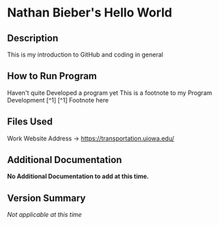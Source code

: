 
# Nathan Bieber's Hello World
## Description
This is my introduction to GitHub and coding in general
## How to Run Program
Haven't quite Developed a program yet
This is a footnote to my Program Development [^1]
[^1] Footnote here
## Files Used
Work Website Address -> https://transportation.uiowa.edu/
## Additional Documentation
**No Additional Documentation to add at this time.**
## Version Summary
*Not applicable at this time*
